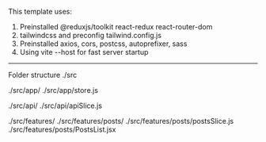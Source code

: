 This template uses:

1. Preinstalled @reduxjs/toolkit react-redux react-router-dom
2. tailwindcss and preconfig tailwind.config.js
3. Preinstalled axios, cors, postcss, autoprefixer, sass
4. Using vite --host for fast server startup

---

Folder structure
./src

./src/app/
./src/app/store.js

./src/api/
./src/api/apiSlice.js

./src/features/
./src/features/posts/
./src/features/posts/postsSlice.js
./src/features/posts/PostsList.jsx
